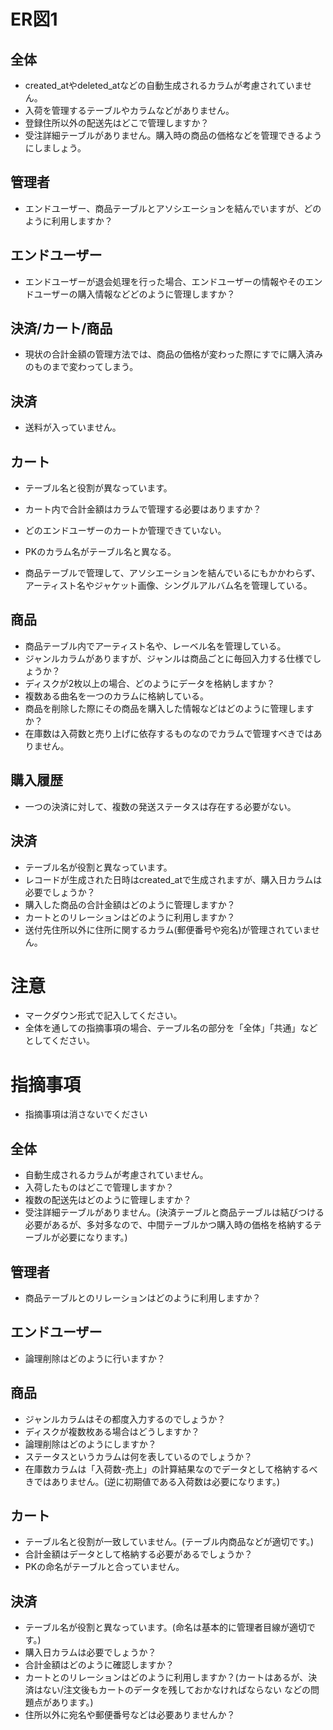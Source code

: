 # ER図1
## 全体
- created_atやdeleted_atなどの自動生成されるカラムが考慮されていません。
- 入荷を管理するテーブルやカラムなどがありません。
- 登録住所以外の配送先はどこで管理しますか？
- 受注詳細テーブルがありません。購入時の商品の価格などを管理できるようにしましょう。

## 管理者
- エンドユーザー、商品テーブルとアソシエーションを結んでいますが、どのように利用しますか？

## エンドユーザー
- エンドユーザーが退会処理を行った場合、エンドユーザーの情報やそのエンドユーザーの購入情報などどのように管理しますか？

## 決済/カート/商品
- 現状の合計金額の管理方法では、商品の価格が変わった際にすでに購入済みのものまで変わってしまう。

## 決済
- 送料が入っていません。

## カート
- テーブル名と役割が異なっています。
- カート内で合計金額はカラムで管理する必要はありますか？
- どのエンドユーザーのカートか管理できていない。
- PKのカラム名がテーブル名と異なる。

- 商品テーブルで管理して、アソシエーションを結んでいるにもかかわらず、アーティスト名やジャケット画像、シングルアルバム名を管理している。

## 商品
- 商品テーブル内でアーティスト名や、レーベル名を管理している。
- ジャンルカラムがありますが、ジャンルは商品ごとに毎回入力する仕様でしょうか？
- ディスクが2枚以上の場合、どのようにデータを格納しますか？
- 複数ある曲名を一つのカラムに格納している。
- 商品を削除した際にその商品を購入した情報などはどのように管理しますか？
- 在庫数は入荷数と売り上げに依存するものなのでカラムで管理すべきではありません。

## 購入履歴
- 一つの決済に対して、複数の発送ステータスは存在する必要がない。

## 決済
- テーブル名が役割と異なっています。
- レコードが生成された日時はcreated_atで生成されますが、購入日カラムは必要でしょうか？
- 購入した商品の合計金額はどのように管理しますか？
- カートとのリレーションはどのように利用しますか？
- 送付先住所以外に住所に関するカラム(郵便番号や宛名)が管理されていません。


# 注意
* マークダウン形式で記入してください。
* 全体を通しての指摘事項の場合、テーブル名の部分を「全体」「共通」などとしてください。

# 指摘事項
* 指摘事項は消さないでください

## 全体
- 自動生成されるカラムが考慮されていません。
- 入荷したものはどこで管理しますか？
- 複数の配送先はどのように管理しますか？
- 受注詳細テーブルがありません。(決済テーブルと商品テーブルは結びつける必要があるが、多対多なので、中間テーブルかつ購入時の価格を格納するテーブルが必要になります。)

## 管理者
- 商品テーブルとのリレーションはどのように利用しますか？

## エンドユーザー
- 論理削除はどのように行いますか？

## 商品
- ジャンルカラムはその都度入力するのでしょうか？
- ディスクが複数枚ある場合はどうしますか？
- 論理削除はどのようにしますか？
- ステータスというカラムは何を表しているのでしょうか？
- 在庫数カラムは「入荷数-売上」の計算結果なのでデータとして格納するべきではありません。(逆に初期値である入荷数は必要になります。)

## カート
- テーブル名と役割が一致していません。(テーブル内商品などが適切です。)
- 合計金額はデータとして格納する必要があるでしょうか？
- PKの命名がテーブルと合っていません。

## 決済
- テーブル名が役割と異なっています。(命名は基本的に管理者目線が適切です。)
- 購入日カラムは必要でしょうか？
- 合計金額はどのように確認しますか？
- カートとのリレーションはどのように利用しますか？(カートはあるが、決済はない/注文後もカートのデータを残しておかなければならない などの問題点があります。)
- 住所以外に宛名や郵便番号などは必要ありませんか？
